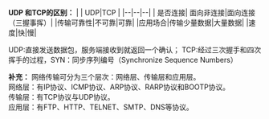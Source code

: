 **UDP 和TCP的区别：**
|  |  UDP|TCP  |
|--|--|--|
|  是否连接|  面向非连接|面向连接（三握事挥）|
|传输可靠性|不可靠|可靠|
|应用场合|传输少量数据|大量数据|
|速度|快|慢|

UDP:直接发送数据包，服务端接收到就返回一个确认；
TCP:经过三次握手和四次挥手的过程，SYN：同步序列编号（Synchronize Sequence Numbers）

**补充：**
网络传输可分为三个层次：网络层、传输层和应用层。  
网络层：有IP协议、ICMP协议、ARP协议、RARP协议和BOOTP协议。  
传输层：有TCP协议与UDP协议。  
应用层：有FTP、HTTP、TELNET、SMTP、DNS等协议。

<!--stackedit_data:
eyJoaXN0b3J5IjpbMjEwNDI0NDkxN119
-->